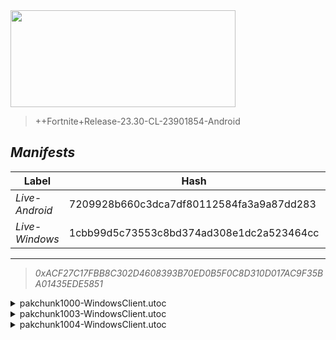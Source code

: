 <div style="pointer-events: none">
  <img style="pointer-events: none" src="https://raw.githubusercontent.com/Tectors/Archive/master/source/dependents/gen.23.50.svg" width="360" height="155">
<div>

 >  
  
  > ++Fortnite+Release-23.30-CL-23901854-Android

## *Manifests*
| Label | Hash | Route |
| - | - | - |
| *Live-Android* | 7209928b660c3dca7df80112584fa3a9a87dd283 | [s3Z2Diebae5FbF5cHUqo1-SsTk_FzQ](https://github.com/Tectors/Archive/blob/master/manifests/s3Z2Diebae5FbF5cHUqo1-SsTk_FzQ.manifest) |
| *Live-Windows* | 1cbb99d5c73553c8bd374ad308e1dc2a523464cc | [xi9aV9FCJaEpqYcwEkGla0jYnLjjWw](https://github.com/Tectors/Archive/blob/master/manifests/xi9aV9FCJaEpqYcwEkGla0jYnLjjWw.manifest) |

---

> *0xACF27C17FBB8C302D4608393B70ED0B5F0C8D310D017AC9F35BA01435EDE5851*

<details>
  <summary>pakchunk1000-WindowsClient.utoc</summary>

 > 
    0xB56CF12B02840F323446C4069761AF395A99C313923A265A0909322B5844FA50

  <img src="https://raw.githubusercontent.com/Tectors/Archive/master/source/dependents/referred/Spray_Inspire_Tournament.svg" width="100"> <img src="https://raw.githubusercontent.com/Tectors/Archive/master/source/dependents/referred/Spray_Inspire_Quest.svg" width="100"> <img src="https://raw.githubusercontent.com/Tectors/Archive/master/source/dependents/referred/Pickaxe_InspireSpell.svg" width="100"> <img src="https://raw.githubusercontent.com/Tectors/Archive/master/source/dependents/referred/EID_InspireSpell.svg" width="100"> <img src="https://raw.githubusercontent.com/Tectors/Archive/master/source/dependents/referred/Character_InspireSpell.svg" width="100"> <img src="https://raw.githubusercontent.com/Tectors/Archive/master/source/dependents/referred/Backpack_Inspire.svg" width="100"> 
</details>

<details>
  <summary>pakchunk1003-WindowsClient.utoc</summary>

 > 
    0x64C18E6236A52D9C379B8C050E2F79F565BABE56C80100EA7274558329447A3E

  </details>

<details>
  <summary>pakchunk1004-WindowsClient.utoc</summary>

 > 
    0x2B144F6D7A83DF2B702CB6D931B6669FE1BE823C0E5258E0FFB1CF8E3F313F4A

  <img src="https://raw.githubusercontent.com/Tectors/Archive/master/source/dependents/referred/Spray_OceanBreeze.svg" width="100"> <img src="https://raw.githubusercontent.com/Tectors/Archive/master/source/dependents/referred/Pickaxe_OceanBreeze.svg" width="100"> <img src="https://raw.githubusercontent.com/Tectors/Archive/master/source/dependents/referred/Emoji_S23_OceanBreeze_Smile.svg" width="100"> <img src="https://raw.githubusercontent.com/Tectors/Archive/master/source/dependents/referred/Emoji_S23_OceanBreeze_Hello.svg" width="100"> <img src="https://raw.githubusercontent.com/Tectors/Archive/master/source/dependents/referred/EID_OceanBreeze.svg" width="100"> <img src="https://raw.githubusercontent.com/Tectors/Archive/master/source/dependents/referred/Character_OceanBreeze.svg" width="100"> <img src="https://raw.githubusercontent.com/Tectors/Archive/master/source/dependents/referred/Backpack_OceanBreeze.svg" width="100"> 
</details>

